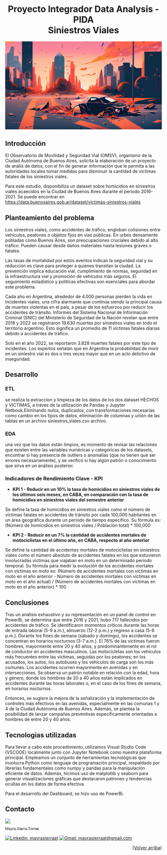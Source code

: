 <h1 align="center"> Proyecto Integrador Data Analysis - PIDA <br> Siniestros Viales </h1>

![Alt text](src/image.png)

## Introducción

El Observatorio de Movilidad y Seguridad Vial (OMSV), organismo de la Ciudad Autónoma de Buenos Aires, solicita la elaboración de un proyecto de anális de datos, con el fin de generar información que le permita a las autoridades locales tomar medidas para disminuir la cantidad de víctimas fatales de los siniestros viales.

Para este estudio, disponibiliza un dataset sobre homicidios en siniestros viales acaecidos en la Ciudad de Buenos Aires durante el periodo 2016-2021. Se puede encontrar en https://data.buenosaires.gob.ar/dataset/victimas-siniestros-viales

## Planteamiento del problema

Los siniestros viales, como accidentes de tráfico, engloban colisiones entre vehículos, peatones o objetos fijos en vías públicas. En urbes densamente pobladas como Buenos Aires, son preocupaciones cruciales debido al alto tráfico. Pueden causar desde daños materiales hasta lesiones graves o fatales.

Las tasas de mortalidad por estos eventos indican la seguridad vial y su reducción es clave para proteger a quienes transitan la ciudad. La prevención implica educación vial, cumplimiento de normas, seguridad en la infraestructura vial y promoción de vehículos más seguros. El seguimiento estadístico y políticas efectivas son esenciales para abordar este problema.

Cada año en Argentina, alrededor de 4.000 personas pierden la vida en incidentes viales, una cifra alarmante que continúa siendo la principal causa de muertes violentas en el país, a pesar de los esfuerzos por reducir los accidentes de tránsito. Informes del Sistema Nacional de Información Criminal (SNIC) del Ministerio de Seguridad de la Nación revelan que entre 2018 y 2022 se registraron 19.630 muertes por siniestros viales en todo el territorio argentino. Esto significa un promedio de 11 víctimas fatales diarias debido a accidentes de tráfico.

Solo en el año 2022, se reportaron 3.828 muertes fatales por este tipo de incidentes. Los expertos señalan que en Argentina la probabilidad de morir en un siniestro vial es dos o tres veces mayor que en un acto delictivo de inseguridad.

## Desarrollo

###  ETL

se realiza la extraccíon y limpieza de los datos de los dos dataset HECHOS y VICTIMAS, a tráves de la utilización de Pandas y Jupyter Netbook.Eliminando nulos, duplicados, con transformaciones necesarias como cambio en los tipos de datos, eliminación de columnas y unión de las tablas en un archivo siniestros_viales.csv archivo.

### EDA

una vez que los datos están limpios, es momento de revisar las relaciones que existen entre las variables numéricas y categóricas de los datasets, encontrar si hay presencia de outliers o anomalías (que no tienen que ser errores necesariamente), y se verificó si hay algún patrón o conocimiento que sirva en un análisis posterior.

### Indicadores de Rendimiento Clave - KPI

- **KPI 1 - Reducir en un 10% la tasa de homicidios en siniestros viales de los últimos seis meses, en CABA, en comparación con la tasa de homicidios en siniestros viales del semestre anterior**

Se define la tasa de homicidios en siniestros viales como el número de víctimas fatales en accidentes de tránsito por cada 100,000 habitantes en un área geográfica durante un período de tiempo específico. Su fórmula es: (Número de homicidios en siniestros viales / Población total) * 100,000

- **KPI 2 - Reducir en un 7% la cantidad de accidentes mortales de motociclistas en el último año, en CABA, respecto al año anterior**

Se define la cantidad de accidentes mortales de motociclistas en siniestros viales como el número absoluto de accidentes fatales en los que estuvieron involucradas víctimas que viajaban en moto en un determinado periodo temporal. Su fórmula para medir la evolución de los accidentes mortales con víctimas en moto es: (Número de accidentes mortales con víctimas en moto en el año anterior - Número de accidentes mortales con víctimas en moto en el año actual) / (Número de accidentes mortales con víctimas en moto en el año anterior) * 100


## Conclusiones

Tras un análisis exhaustivo y su representación en un panel de control en PowerBi, se determina que entre 2016 y 2021, hubo 717 fallecidos por accidentes de tráfico. Se identificaron momentos críticos durante las horas de entrada laboral (5-9 a.m.), almuerzo (12-2 p.m.) y regreso a casa (5-6 p.m.). Durante los fines de semana (sábado y domingo), los accidentes se concentran en horarios nocturnos (3-7 a.m.). El 76% de las víctimas fueron hombres, mayormente entre 20 y 40 años, y predominantemente en el rol de conductor en accidentes masculinos. Las motocicletas son los vehículos más frecuentes entre las víctimas, seguidas por los peatones; en los acusados, los autos, los autobuses y los vehículos de carga son los más comunes. Los accidentes ocurren mayormente en avenidas y en intersecciones. Se observa un patrón notable en relación con la edad, hora y género, donde los hombres de 20 a 40 años están implicados en accidentes durante las horas laborales o, en el caso de los fines de semana, en horarios nocturnos.

Entonces, se sugiere la mejora de la señalización y la implementación de controles más efectivos en las avenidas, especialmente en las comunas 1 y 4 de la Ciudad Autónoma de Buenos Aires. Además, se plantea la posibilidad de lanzar campañas preventivas específicamente orientadas a hombres de entre 20 y 40 años.

## Tecnologías utilizadas

Para llevar a cabo este procedimiento, utilizamos Visual Studio Code (VSCODE) localmente junto con Jupyter Notebook como nuestra plataforma principal. Empleamos un conjunto de herramientas tecnológicas que involucra Python como lenguaje de programación principal, respaldado por librerías fundamentales como numpy y pandas para la manipulación eficiente de datos. Además, hicimos uso de matplotlib y seaborn para generar visualizaciones gráficas que destacaron patrones y tendencias ocultas en los datos de forma efectiva.

Para el desarrollo del Dashboard, se hizo uso de PowerBi.

## Contacto


[<img src="https://avatars.githubusercontent.com/u/123905946?v=4" width=115><br><sub>Mayra Sierra Torres</sub>](https://github.com/MayraSierraAT)


[![Linkedin: mayrasierraat](https://img.shields.io/badge/-mayrasierraat-blue?style=flat-square&logo=Linkedin&logoColor=white&link=https://www.linkedin.com/in/mayrasierraat/)](https://www.linkedin.com/in/mayrasierraat/)
[![Gmail: mayrasierraat@gmail.com](https://img.shields.io/badge/Gmail-mayrasierraat@gmail.com-red)](mailto:mayrasierraat@gmail.com)

<p align="right">(<a href="#readme-top">Volver arriba</a>)</p>